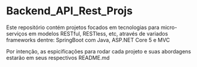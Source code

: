 # Backend_API_Rest_Projs

Este repositório contém projetos focados em tecnologias para micro-serviços em modelos RESTful, RESTless, etc, através de variados frameworks dentre: SpringBoot com Java, ASP.NET Core 5 e MVC

Por intenção, as espicificações para rodar cada projeto e suas abordagens estarão em seus respectivos README.md
